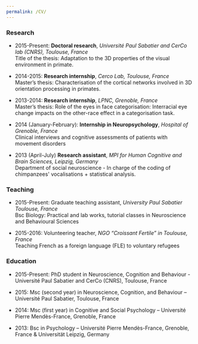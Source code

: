 ```yaml
---
permalink: /CV/
---
```

<!--
#A more detailed version of this CV can be found [here](https://github.com/yseulthb/yseulthb.github.io/blob/master/images/CV_YHB.pdf).
-->

### Research
* 2015-Present: **Doctoral research**, *Université Paul Sabatier and CerCo lab (CNRS), Toulouse, France*<br /> 
Title of the thesis: Adaptation to the 3D properties of the visual environment in primate. <!--(Funded by the University Paul Sabatier, Toulouse). Supervisor: Benoit Cottereau, CNRS researcher-->

<!-- Brief synopsis:
Stereovision refers to our ability to perceive the tridimensional (3D) structure of our environment from the bidimensional images that are projected on our retinas. In primates, it is considered to have contributed to the emergence of fine motor skills, such as reaching and grasping objects, by giving precise information about the position and form of the objects that are in our environment.
Surprisingly, despite the work dedicated to the development of those technologies, artificial models of stereovision are still far from reaching such performances, their main limit being that their preestablished approaches that are not able to adapt to the different environmental properties.
The main purpose of this project is, thus, to provide a better understanding of how the visual system in primates adapts to the 3D properties of our environment. We intend to study the relation between the 3D properties of our environment and cortical responses to those properties at a macroscopic level, by conducting functional neuroimaging studies.
Those data will then be used to model stereoscopic vision with the aim of developing artificial vision systems that will be able to learn to detect those 3D properties without supervision.
-->

* 2014-2015: **Research internship**, *Cerco Lab, Toulouse, France*<br />
Master’s thesis: Characterisation of the cortical networks involved in 3D orientation processing in primates.

* 2013-2014: **Research internship**, *LPNC, Grenoble, France*<br />
Master’s thesis: Role of the eyes in face categorisation: Interracial eye change impacts on the other-race effect in a categorisation task.

* 2014 (January-February): **Internship in Neuropsychology**, *Hospital of Grenoble, France*<br />
Clinical interviews and cognitive assessments of patients with movement disorders

* 2013 (April-July) **Research assistant**, *MPI for Human Cognitive and Brain Sciences, Leipzig, Germany*<br />
Department of social neuroscience - In charge of the coding of chimpanzees' vocalisations + statistical analysis. 


### Teaching
* 2015-Present: Graduate teaching assistant, *University Paul Sabatier Toulouse, France*<br />
Bsc Biology: Practical and lab works, tutorial classes in Neuroscience and Behavioural Sciences
 <!-- * Behavioural ecology (mating behaviour in guppy fish, methodology)
  * Behavioural neuroscience (pain, stress)
  * Nervous and cerebral functions (vision, cortical functions, electrophysiological techniques)
  * Neurophysiology (vestibular system) -->

* 2015-2016: Volunteering teacher, *NGO “Croissant Fertile” in Toulouse, France*<br />
Teaching French as a foreign language (FLE) to voluntary refugees

<!-- * 2011 (June-October): Tutor and Student Mentor for first-year students in Psychology, *University of Grenoble, France*<br />
Student Mentor (several weeks): Guiding the new students to find their way on the campus, helping them to get integrated
Student Tutor (a few hours): Helping students to get ready for their exams -->

### Education
* 2015-Present: PhD student in Neuroscience, Cognition and Behaviour - Université Paul Sabatier and CerCo (CNRS), Toulouse, France

* 2015: Msc (second year) in Neuroscience, Cognition, and Behaviour – Université Paul Sabatier, Toulouse, France
<!-- Attended courses: Cognition, spatial cognition, sensory systems, neuroethology, collective behaviour, behavioural ecology, applied statistics -->

* 2014: Msc (first year) in Cognitive and Social Psychology – Université Pierre Mendès-France, Grenoble, France
<!-- Attended courses: Visual cognition, memory, neurology and neuropsychology,psycholinguistics, movement planning and control, applied statistics -->

* 2013: Bsc in Psychology – Université Pierre Mendès-France, Grenoble, France & Universität Leipzig, Germany

<!-- ## Additional skills

* Computer skills: Matlab (intermediate), SPM12 (intermediate), R programming (intermediate), EventIDE and E-Prime (stimulus presentation software), SPSS, Avisoft, Microsoft Office (Word, Powerpoint, Excel), Linux (Ubuntu), Mac OS (until OS X)
* Project management: Organising lab events, such as the Lab day or the annual winter school
* Languages: French (native), English (Toefl iBT: 104/120), German (very good command in speaking, level B2), Spanish (good command in speaking, level B1) -->

